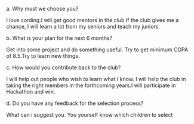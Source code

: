 a. Why must we choose you?
  
  I love cording.I will get good mentors in the club.If the club gives me a chance, I will learn a lot from my seniors and teach my juniors.


b. What is your plan for the next 6 months?

  Get into some project and do something useful. Try to get minimum CGPA of 8.5.Try to learn new things.


c. How would you contribute back to the club?

  I will help out people who wish to learn what I know. I will help the club in taking the right members in the forthcoming years.I will participate in Hackathon and win.


d. Do you have any feedback for the selection process?

  What can i suggest you.  You yourself know which children to select
